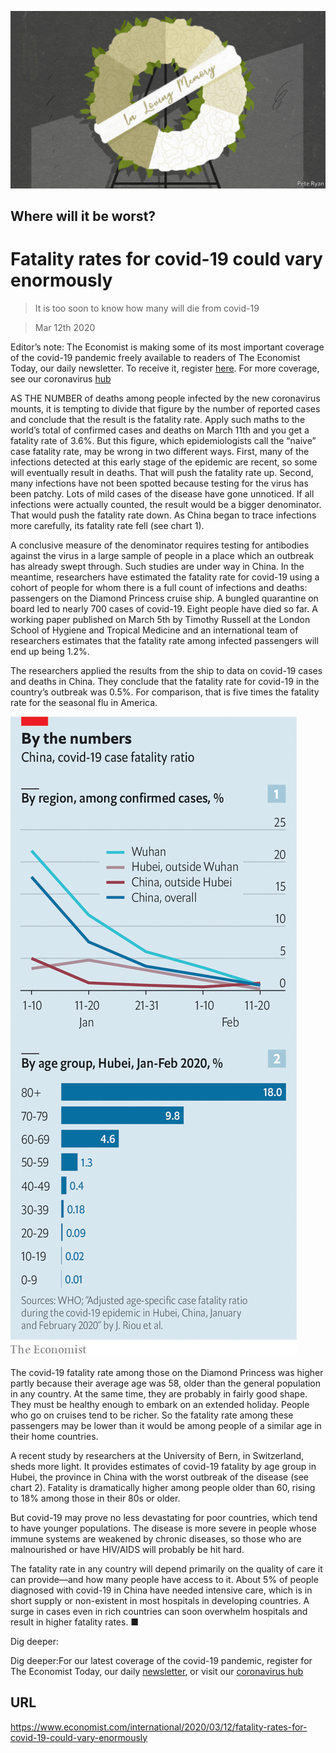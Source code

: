 ![](./images/20200314_IRD003.jpg)

## Where will it be worst?

# Fatality rates for covid-19 could vary enormously

> It is too soon to know how many will die from covid-19

> Mar 12th 2020

Editor’s note: The Economist is making some of its most important coverage of the covid-19 pandemic freely available to readers of The Economist Today, our daily newsletter. To receive it, register [here](https://www.economist.com//newslettersignup). For more coverage, see our coronavirus [hub](https://www.economist.com//coronavirus)

AS THE NUMBER of deaths among people infected by the new coronavirus mounts, it is tempting to divide that figure by the number of reported cases and conclude that the result is the fatality rate. Apply such maths to the world’s total of confirmed cases and deaths on March 11th and you get a fatality rate of 3.6%. But this figure, which epidemiologists call the “naive” case fatality rate, may be wrong in two different ways. First, many of the infections detected at this early stage of the epidemic are recent, so some will eventually result in deaths. That will push the fatality rate up. Second, many infections have not been spotted because testing for the virus has been patchy. Lots of mild cases of the disease have gone unnoticed. If all infections were actually counted, the result would be a bigger denominator. That would push the fatality rate down. As China began to trace infections more carefully, its fatality rate fell (see chart 1).

A conclusive measure of the denominator requires testing for antibodies against the virus in a large sample of people in a place which an outbreak has already swept through. Such studies are under way in China. In the meantime, researchers have estimated the fatality rate for covid-19 using a cohort of people for whom there is a full count of infections and deaths: passengers on the Diamond Princess cruise ship. A bungled quarantine on board led to nearly 700 cases of covid-19. Eight people have died so far. A working paper published on March 5th by Timothy Russell at the London School of Hygiene and Tropical Medicine and an international team of researchers estimates that the fatality rate among infected passengers will end up being 1.2%.

The researchers applied the results from the ship to data on covid-19 cases and deaths in China. They conclude that the fatality rate for covid-19 in the country’s outbreak was 0.5%. For comparison, that is five times the fatality rate for the seasonal flu in America.



![](./images/20200314_IRC697_0.png)

The covid-19 fatality rate among those on the Diamond Princess was higher partly because their average age was 58, older than the general population in any country. At the same time, they are probably in fairly good shape. They must be healthy enough to embark on an extended holiday. People who go on cruises tend to be richer. So the fatality rate among these passengers may be lower than it would be among people of a similar age in their home countries.

A recent study by researchers at the University of Bern, in Switzerland, sheds more light. It provides estimates of covid-19 fatality by age group in Hubei, the province in China with the worst outbreak of the disease (see chart 2). Fatality is dramatically higher among people older than 60, rising to 18% among those in their 80s or older.

But covid-19 may prove no less devastating for poor countries, which tend to have younger populations. The disease is more severe in people whose immune systems are weakened by chronic diseases, so those who are malnourished or have HIV/AIDS will probably be hit hard.

The fatality rate in any country will depend primarily on the quality of care it can provide—and how many people have access to it. About 5% of people diagnosed with covid-19 in China have needed intensive care, which is in short supply or non-existent in most hospitals in developing countries. A surge in cases even in rich countries can soon overwhelm hospitals and result in higher fatality rates. ■

Dig deeper:

Dig deeper:For our latest coverage of the covid-19 pandemic, register for The Economist Today, our daily [newsletter](https://www.economist.com//newslettersignup), or visit our [coronavirus hub](https://www.economist.com//coronavirus)

## URL

https://www.economist.com/international/2020/03/12/fatality-rates-for-covid-19-could-vary-enormously
